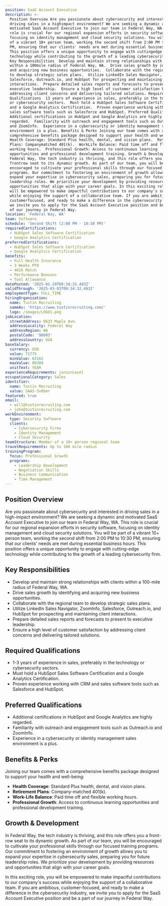 ```yaml
---
position: SaaS Account Executive
description: >-
  Position Overview Are you passionate about cybersecurity and interested in
  driving sales in a highimpact environment? We are seeking a dynamic and
  motivated SaaS Account Executive to join our team in Federal Way, WA. This
  role is crucial for our regional expansion efforts in security software,
  focusing on identity management and cloud security solutions. You will be part
  of a vibrant 10+ person team, working the second shift from 2:00 PM to 10:30
  PM, ensuring that our clients' needs are met during essential business hours.
  This position offers a unique opportunity to engage with cuttingedge
  technology while contributing to the growth of a leading cybersecurity firm.
  Key Responsibilities  Develop and maintain strong relationships with clients
  within a 100mile radius of Federal Way, WA.  Drive sales growth by identifying
  and acquiring new business opportunities.  Collaborate with the regional team
  to develop strategic sales plans.  Utilize LinkedIn Sales Navigator, ZoomInfo,
  Salesforce, Outreach.io, and HubSpot for prospecting and maintaining client
  interactions.  Prepare detailed sales reports and forecasts to present to
  executive leadership.  Ensure a high level of customer satisfaction by
  addressing client concerns and delivering tailored solutions. Required
  Qualifications  13 years of experience in sales, preferably in the technology
  or cybersecurity sectors.  Must hold a HubSpot Sales Software Certification
  and a Google Analytics Certification.  Proven experience working with CRM and
  sales software tools such as Salesforce and HubSpot. Preferred Qualifications 
  Additional certifications in HubSpot and Google Analytics are highly
  regarded.  Familiarity with outreach and engagement tools such as Outreach.io
  and ZoomInfo.  Experience in a cybersecurity or identity management sales
  environment is a plus. Benefits & Perks Joining our team comes with a
  comprehensive benefits package designed to support your health and wellbeing: 
  Health Coverage: Standard Plus health, dental, and vision plans.  Retirement
  Plans: Companymatched 401(k).  WorkLife Balance: Paid time off and flexible
  working hours.  Professional Growth: Access to continuous learning
  opportunities and professional development training. Growth & Development In
  Federal Way, the tech industry is thriving, and this role offers you a
  frontrow seat to its dynamic growth. As part of our team, you will be
  encouraged to cultivate your professional skills through our focused training
  programs. Our commitment to fostering an environment of growth allows you to
  expand your expertise in cybersecurity sales, preparing you for future
  leadership roles. We prioritize your development by providing resources and
  opportunities that align with your career goals. In this exciting role, you
  will be empowered to make impactful contributions to our company's success
  while enjoying the support of a collaborative team. If you are ambitious,
  customerfocused, and ready to make a difference in the cybersecurity industry,
  we invite you to apply for the SaaS Account Executive position and be a part
  of our journey in Federal Way.
location: 'Federal Way, WA'
team: Software
schedule: 'Second Shift (2:00 PM - 10:30 PM)'
requiredCertifications:
  - HubSpot Sales Software Certification
  - Google Analytics Certification
preferredCertifications:
  - HubSpot Sales Software Certification
  - Google Analytics Certification
benefits:
  - Full Health Insurance
  - 3 Weeks PTO
  - 401k Match
  - Performance Bonuses
  - Tool Allowance
datePosted: '2025-01-29T09:34:32.493Z'
validThrough: '2025-03-03T09:34:32.493Z'
employmentType: FULL_TIME
hiringOrganization:
  name: Tustin Recruiting
  sameAs: 'https://www.tustinrecruiting.com/'
  logo: /images/LOGO1.png
jobLocation:
  streetAddress: 8633 Maple Ave.
  addressLocality: Federal Way
  addressRegion: WA
  postalCode: '98003'
  addressCountry: USA
baseSalary:
  currency: USD
  value: 71775
  minValue: 63162
  maxValue: 80389
  unitText: YEAR
experienceRequirements: juniorLevel
occupationalCategory: Sales
identifier:
  name: Tustin Recruiting
  value: SAAS-3v0bmr
featured: true
email:
  - will@tustinrecruiting.com
  - john@tustinrecruiting.com
workEnvironment:
  type: Security Software
  clients:
    - Cybersecurity Firms
    - Identity Management
    - Cloud Security
teamStructure: Member of a 10+ person regional team
travelRequirements: Up to 100 mile radius
trainingProgram:
  focus: Professional Growth
  programs:
    - Leadership Development
    - Negotiation Skills
    - Business Communication
    - Time Management
---
```




## Position Overview
Are you passionate about cybersecurity and interested in driving sales in a high-impact environment? We are seeking a dynamic and motivated SaaS Account Executive to join our team in Federal Way, WA. This role is crucial for our regional expansion efforts in security software, focusing on identity management and cloud security solutions. You will be part of a vibrant 10+ person team, working the second shift from 2:00 PM to 10:30 PM, ensuring that our clients' needs are met during essential business hours. This position offers a unique opportunity to engage with cutting-edge technology while contributing to the growth of a leading cybersecurity firm.

## Key Responsibilities
- Develop and maintain strong relationships with clients within a 100-mile radius of Federal Way, WA.
- Drive sales growth by identifying and acquiring new business opportunities.
- Collaborate with the regional team to develop strategic sales plans.
- Utilize LinkedIn Sales Navigator, ZoomInfo, Salesforce, Outreach.io, and HubSpot for prospecting and maintaining client interactions.
- Prepare detailed sales reports and forecasts to present to executive leadership.
- Ensure a high level of customer satisfaction by addressing client concerns and delivering tailored solutions.

## Required Qualifications
- 1-3 years of experience in sales, preferably in the technology or cybersecurity sectors.
- Must hold a HubSpot Sales Software Certification and a Google Analytics Certification.
- Proven experience working with CRM and sales software tools such as Salesforce and HubSpot.

## Preferred Qualifications
- Additional certifications in HubSpot and Google Analytics are highly regarded.
- Familiarity with outreach and engagement tools such as Outreach.io and ZoomInfo.
- Experience in a cybersecurity or identity management sales environment is a plus.

## Benefits & Perks
Joining our team comes with a comprehensive benefits package designed to support your health and well-being:
- **Health Coverage**: Standard Plus health, dental, and vision plans.
- **Retirement Plans**: Company-matched 401(k).
- **Work-Life Balance**: Paid time off and flexible working hours.
- **Professional Growth**: Access to continuous learning opportunities and professional development training.

## Growth & Development
In Federal Way, the tech industry is thriving, and this role offers you a front-row seat to its dynamic growth. As part of our team, you will be encouraged to cultivate your professional skills through our focused training programs. Our commitment to fostering an environment of growth allows you to expand your expertise in cybersecurity sales, preparing you for future leadership roles. We prioritize your development by providing resources and opportunities that align with your career goals.

In this exciting role, you will be empowered to make impactful contributions to our company's success while enjoying the support of a collaborative team. If you are ambitious, customer-focused, and ready to make a difference in the cybersecurity industry, we invite you to apply for the SaaS Account Executive position and be a part of our journey in Federal Way.
